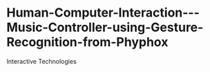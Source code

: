 # Human-Computer-Interaction---Music-Controller-using-Gesture-Recognition-from-Phyphox
Interactive Technologies
